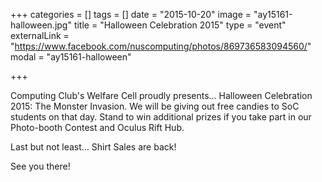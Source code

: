 +++
categories = []
tags = []
date = "2015-10-20"
image = "ay15161-halloween.jpg"
title = "Halloween Celebration 2015"
type = "event"
externalLink = "https://www.facebook.com/nuscomputing/photos/869736583094560/"
modal = "ay15161-halloween"

+++

Computing Club's Welfare Cell proudly presents... Halloween Celebration 2015: The Monster Invasion. We will be giving out free candies to SoC students on that day. Stand to win additional prizes if you take part in our Photo-booth Contest and Oculus Rift Hub.

Last but not least... Shirt Sales are back!

See you there!
